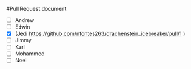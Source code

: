 #Pull Request document
- [ ] Andrew
- [ ] Edwin
- [x] (Jedi https://github.com/nfontes263/drachenstein_icebreaker/pull/1 )
- [ ] Jimmy
- [ ] Karl
- [ ] Mohammed
- [ ] Noel
